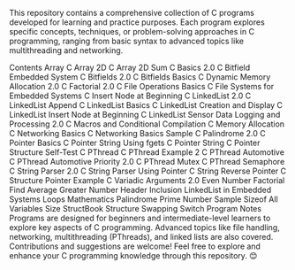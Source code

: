 This repository contains a comprehensive collection of C programs developed for learning and practice purposes. Each program explores specific concepts, techniques, or problem-solving approaches in C programming, ranging from basic syntax to advanced topics like multithreading and networking.

Contents
Array
C Array 2D
C Array 2D Sum
C Basics 2.0
C Bitfield Embedded System
C Bitfields 2.0
C Bitfields Basics
C Dynamic Memory Allocation 2.0
C Factorial 2.0
C File Operations Basics
C File Systems for Embedded Systems
C Insert Node at Beginning
C LinkedList 2.0
C LinkedList Append
C LinkedList Basics
C LinkedList Creation and Display
C LinkedList Insert Node at Beginning
C LinkedList Sensor Data Logging and Processing 2.0
C Macros and Conditional Compilation
C Memory Allocation
C Networking Basics
C Networking Basics Sample
C Palindrome 2.0
C Pointer Basics
C Pointer String Using fgets
C Pointer String
C Pointer Structure Self-Test
C PThread
C PThread Example 2
C PThread Automotive
C PThread Automotive Priority 2.0
C PThread Mutex
C PThread Semaphore
C String Parser 2.0
C String Parser Using Pointer
C String Reverse Pointer
C Structure Pointer Example
C Variadic Arguments 2.0
Even Number
Factorial
Find Average
Greater Number
Header Inclusion
LinkedList in Embedded Systems
Loops
Mathematics
Palindrome
Prime Number
Sample
Sizeof All Variables
Size
StructBook
Structure
Swapping
Switch Program
Notes
Programs are designed for beginners and intermediate-level learners to explore key aspects of C programming.
Advanced topics like file handling, networking, multithreading (PThreads), and linked lists are also covered.
Contributions and suggestions are welcome!
Feel free to explore and enhance your C programming knowledge through this repository. 😊
